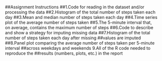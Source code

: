 ##Assignment Instructions 
##1.Code for reading in the dataset and/or processing the data 
##2.Histogram of the total number of steps taken each day 
##3.Mean and median number of steps taken each day 
##4.Time series plot of the average number of steps taken 
##5.The 5-minute interval that, on average, contains the maximum number of steps 
##6.Code to describe and show a strategy for imputing missing data 
##7.Histogram of the total number of steps taken each day after missing 
##values are imputed 
##8.Panel plot comparing the average number of steps taken per 5-minute interval 
##across weekdays and weekends 9.All of the R code needed to reproduce the 
##results (numbers, plots, etc.) in the report